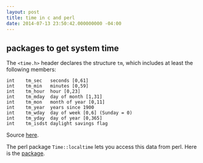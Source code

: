 ```yaml
---
layout: post
title: time in c and perl
date: 2014-07-13 23:50:42.000000000 -04:00
---
```

## packages to get system time

The `<time.h>` header declares the structure `tm`, which includes at least the following members:


    int    tm_sec   seconds [0,61]
    int    tm_min   minutes [0,59]
    int    tm_hour  hour [0,23]
    int    tm_mday  day of month [1,31]
    int    tm_mon   month of year [0,11]
    int    tm_year  years since 1900
    int    tm_wday  day of week [0,6] (Sunday = 0)
    int    tm_yday  day of year [0,365]
    int    tm_isdst daylight savings flag

Source [here](http://pubs.opengroup.org/onlinepubs/007908799/xsh/time.h.html).

The perl package `Time::localtime` lets you access this data from perl. Here is the [package](https://metacpan.org/pod/Time::localtime).
